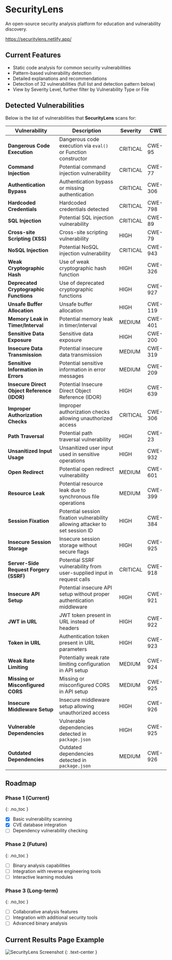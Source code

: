 # SecurityLens 
An open-source security analysis platform for education and vulnerability discovery.

https://securitylens.netlify.app/

## Current Features

- Static code analysis for common security vulnerabilities
- Pattern-based vulnerability detection
- Detailed explanations and recommendations
- Detection of 32 vulnerabilities (full list and detection pattern below)
- View by Severity Level, further filter by Vulnerability Type or File

## Detected Vulnerabilities

Below is the list of vulnerabilities that **SecurityLens** scans for:

| **Vulnerability**                           | **Description**                                                                                   | **Severity** | **CWE**   |
|---------------------------------------------|---------------------------------------------------------------------------------------------------|--------------|-----------|
| **Dangerous Code Execution**                | Dangerous code execution via `eval()` or Function constructor                                   | CRITICAL     | CWE-95    |
| **Command Injection**                       | Potential command injection vulnerability                                                        | CRITICAL     | CWE-77    |
| **Authentication Bypass**                   | Authentication bypass or missing authentication                                                 | CRITICAL     | CWE-306   |
| **Hardcoded Credentials**                   | Hardcoded credentials detected                                                                    | CRITICAL     | CWE-798   |
| **SQL Injection**                           | Potential SQL injection vulnerability                                                            | CRITICAL     | CWE-89    |
| **Cross-site Scripting (XSS)**              | Cross-site scripting vulnerability                                                               | HIGH         | CWE-79    |
| **NoSQL Injection**                         | Potential NoSQL injection vulnerability                                                          | CRITICAL     | CWE-943   |
| **Weak Cryptographic Hash**                 | Use of weak cryptographic hash function                                                          | HIGH         | CWE-326   |
| **Deprecated Cryptographic Functions**      | Use of deprecated cryptographic functions                                                        | HIGH         | CWE-927   |
| **Unsafe Buffer Allocation**                | Unsafe buffer allocation                                                                          | HIGH         | CWE-119   |
| **Memory Leak in Timer/Interval**           | Potential memory leak in timer/interval                                                           | MEDIUM       | CWE-401   |
| **Sensitive Data Exposure**                 | Sensitive data exposure                                                                           | HIGH         | CWE-200   |
| **Insecure Data Transmission**              | Potential insecure data transmission                                                              | MEDIUM       | CWE-319   |
| **Sensitive Information in Errors**         | Potential sensitive information in error messages                                                | MEDIUM       | CWE-209   |
| **Insecure Direct Object Reference (IDOR)**  | Potential Insecure Direct Object Reference (IDOR)                                                 | HIGH         | CWE-639   |
| **Improper Authorization Checks**           | Improper authorization checks allowing unauthorized access                                       | CRITICAL     | CWE-306   |
| **Path Traversal**                          | Potential path traversal vulnerability                                                           | HIGH         | CWE-23    |
| **Unsanitized Input Usage**                 | Unsanitized user input used in sensitive operations                                              | HIGH         | CWE-932   |
| **Open Redirect**                           | Potential open redirect vulnerability                                                             | MEDIUM       | CWE-601   |
| **Resource Leak**                           | Potential resource leak due to synchronous file operations                                       | MEDIUM       | CWE-399   |
| **Session Fixation**                        | Potential session fixation vulnerability allowing attacker to set session ID                      | HIGH         | CWE-384   |
| **Insecure Session Storage**                | Insecure session storage without secure flags                                                     | HIGH         | CWE-925   |
| **Server-Side Request Forgery (SSRF)**      | Potential SSRF vulnerability from user-supplied input in request calls                           | CRITICAL     | CWE-918   |
| **Insecure API Setup**                      | Potential insecure API setup without proper authentication middleware                             | HIGH         | CWE-921   |
| **JWT in URL**                              | JWT token present in URL instead of headers                                                        | HIGH         | CWE-922   |
| **Token in URL**                            | Authentication token present in URL parameters                                                    | HIGH         | CWE-923   |
| **Weak Rate Limiting**                      | Potentially weak rate limiting configuration in API setup                                         | MEDIUM       | CWE-924   |
| **Missing or Misconfigured CORS**           | Missing or misconfigured CORS in API setup                                                        | MEDIUM       | CWE-925   |
| **Insecure Middleware Setup**               | Insecure middleware setup allowing unauthorized access                                            | HIGH         | CWE-926   |
| **Vulnerable Dependencies**                 | Vulnerable dependencies detected in `package.json`                                                | HIGH         | CWE-925   |
| **Outdated Dependencies**                   | Outdated dependencies detected in `package.json`                                                  | MEDIUM       | CWE-926   |

## Roadmap

### Phase 1 (Current)
{: .no_toc }

- [x] Basic vulnerability scanning
- [x] CVE database integration
- [ ] Dependency vulnerability checking

### Phase 2 (Future)
{: .no_toc }

- [ ] Binary analysis capabilities
- [ ] Integration with reverse engineering tools
- [ ] Interactive learning modules

### Phase 3 (Long-term)
{: .no_toc }

- [ ] Collaborative analysis features
- [ ] Integration with additional security tools
- [ ] Advanced binary analysis

## Current Results Page Example

![SecurityLens Screenshot](../assets/security-lens-screenshot.png)
{: .text-center }
